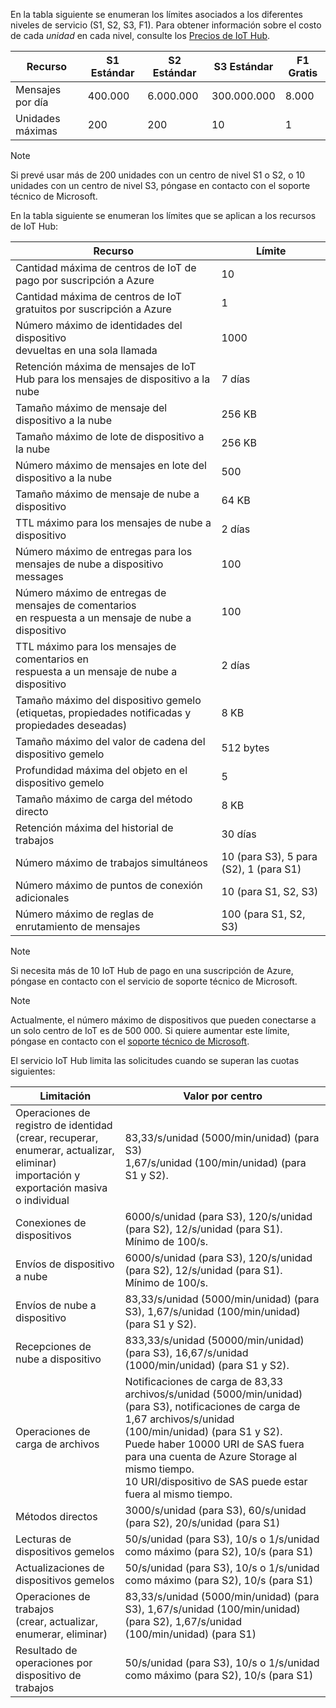 En la tabla siguiente se enumeran los límites asociados a los diferentes niveles de servicio (S1, S2, S3, F1). Para obtener información sobre el costo de cada *unidad* en cada nivel, consulte los [Precios de IoT Hub](https://azure.microsoft.com/pricing/details/iot-hub/).

| Recurso | S1 Estándar | S2 Estándar | S3 Estándar | F1 Gratis |
| --- | --- | --- | --- | --- |
| Mensajes por día |400.000 |6.000.000 |300.000.000 |8.000 |
| Unidades máximas |200 |200 |10 |1 |

> [!NOTE]
> Si prevé usar más de 200 unidades con un centro de nivel S1 o S2, o 10 unidades con un centro de nivel S3, póngase en contacto con el soporte técnico de Microsoft.
> 
> 

En la tabla siguiente se enumeran los límites que se aplican a los recursos de IoT Hub:

| Recurso | Límite |
| --- | --- |
| Cantidad máxima de centros de IoT de pago por suscripción a Azure |10 |
| Cantidad máxima de centros de IoT gratuitos por suscripción a Azure |1 |
| Número máximo de identidades del dispositivo<br/> devueltas en una sola llamada |1000 |
| Retención máxima de mensajes de IoT Hub para los mensajes de dispositivo a la nube |7 días |
| Tamaño máximo de mensaje del dispositivo a la nube |256 KB |
| Tamaño máximo de lote de dispositivo a la nube |256 KB |
| Número máximo de mensajes en lote del dispositivo a la nube |500 |
| Tamaño máximo de mensaje de nube a dispositivo |64 KB |
| TTL máximo para los mensajes de nube a dispositivo |2 días |
| Número máximo de entregas para los mensajes de nube a dispositivo  <br/> messages |100 |
| Número máximo de entregas de mensajes de comentarios  <br/> en respuesta a un mensaje de nube a dispositivo |100 |
| TTL máximo para los mensajes de comentarios en  <br/> respuesta a un mensaje de nube a dispositivo |2 días |
| Tamaño máximo del dispositivo gemelo <br/> (etiquetas, propiedades notificadas y propiedades deseadas) | 8 KB |
| Tamaño máximo del valor de cadena del dispositivo gemelo | 512 bytes |
| Profundidad máxima del objeto en el dispositivo gemelo | 5 |
| Tamaño máximo de carga del método directo | 8 KB |
| Retención máxima del historial de trabajos | 30 días |
| Número máximo de trabajos simultáneos | 10 (para S3), 5 para (S2), 1 (para S1) |
| Número máximo de puntos de conexión adicionales | 10 (para S1, S2, S3) |
| Número máximo de reglas de enrutamiento de mensajes | 100 (para S1, S2, S3) |


> [!NOTE]
> Si necesita más de 10 IoT Hub de pago en una suscripción de Azure, póngase en contacto con el servicio de soporte técnico de Microsoft.


> [!NOTE]
> Actualmente, el número máximo de dispositivos que pueden conectarse a un solo centro de IoT es de 500 000. Si quiere aumentar este límite, póngase en contacto con el [soporte técnico de Microsoft](https://azure.microsoft.com/en-us/support/options/).

El servicio IoT Hub limita las solicitudes cuando se superan las cuotas siguientes:

| Limitación | Valor por centro |
| --- | --- |
| Operaciones de registro de identidad <br/> (crear, recuperar, enumerar, actualizar, eliminar) <br/> importación y exportación masiva o individual |83,33/s/unidad (5000/min/unidad) (para S3) <br/> 1,67/s/unidad (100/min/unidad) (para S1 y S2). |
| Conexiones de dispositivos |6000/s/unidad (para S3), 120/s/unidad (para S2), 12/s/unidad (para S1). <br/>Mínimo de 100/s. |
| Envíos de dispositivo a nube |6000/s/unidad (para S3), 120/s/unidad (para S2), 12/s/unidad (para S1). <br/>Mínimo de 100/s. |
| Envíos de nube a dispositivo | 83,33/s/unidad (5000/min/unidad) (para S3), 1,67/s/unidad (100/min/unidad) (para S1 y S2). |
| Recepciones de nube a dispositivo |833,33/s/unidad (50000/min/unidad) (para S3), 16,67/s/unidad (1000/min/unidad) (para S1 y S2). |
| Operaciones de carga de archivos |Notificaciones de carga de 83,33 archivos/s/unidad (5000/min/unidad) (para S3), notificaciones de carga de 1,67 archivos/s/unidad (100/min/unidad) (para S1 y S2). <br/> Puede haber 10000 URI de SAS fuera para una cuenta de Azure Storage al mismo tiempo.<br/> 10 URI/dispositivo de SAS puede estar fuera al mismo tiempo. |
| Métodos directos | 3000/s/unidad (para S3), 60/s/unidad (para S2), 20/s/unidad (para S1) |
| Lecturas de dispositivos gemelos | 50/s/unidad (para S3), 10/s o 1/s/unidad como máximo (para S2), 10/s (para S1) |
| Actualizaciones de dispositivos gemelos | 50/s/unidad (para S3), 10/s o 1/s/unidad como máximo (para S2), 10/s (para S1) |
| Operaciones de trabajos <br/> (crear, actualizar, enumerar, eliminar) | 83,33/s/unidad (5000/min/unidad) (para S3), 1,67/s/unidad (100/min/unidad) (para S2), 1,67/s/unidad (100/min/unidad) (para S1) |
| Resultado de operaciones por dispositivo de trabajos | 50/s/unidad (para S3), 10/s o 1/s/unidad como máximo (para S2), 10/s (para S1) |
